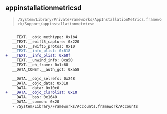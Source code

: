 ## appinstallationmetricsd

> `/System/Library/PrivateFrameworks/AppInstallationMetrics.framework/Support/appinstallationmetricsd`

```diff

   __TEXT.__objc_methtype: 0x1b4
   __TEXT.__swift5_capture: 0x220
   __TEXT.__swift5_protos: 0x10
-  __TEXT.__info_plist: 0x618
+  __TEXT.__info_plist: 0x60f
   __TEXT.__unwind_info: 0xa50
   __TEXT.__eh_frame: 0x1c68
   __DATA_CONST.__auth_got: 0xa58

   __DATA.__objc_selrefs: 0x248
   __DATA.__objc_data: 0x318
   __DATA.__data: 0x10c0
+  __DATA.__objc_clsrolist: 0x10
   __DATA.__bss: 0x1640
   __DATA.__common: 0x20
   - /System/Library/Frameworks/Accounts.framework/Accounts

```
